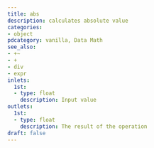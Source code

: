 ```yaml
---
title: abs
description: calculates absolute value
categories:
- object
pdcategory: vanilla, Data Math
see_also:
- +~
- +
- div
- expr
inlets:
  1st:
  - type: float
    description: Input value
outlets:
  1st:
  - type: float
    description: The result of the operation
draft: false
---
```


